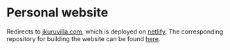 # Personal website

Redirects to [jkuruvilla.com](https://jkuruvilla.com), which is deployed on [netlify](https://www.netlify.com/). The corresponding repository for building the website can be found [here](https://github.com/jkuruvilla/academic-kickstart-1).
